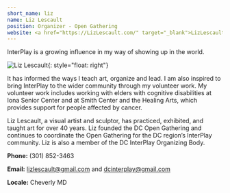 ```yaml
---
short_name: liz
name: Liz Lescault
position: Organizer - Open Gathering
website: <a href="https://LizLescault.com/" target="_blank">LizLescault.com</a>
---
```


InterPlay is a growing influence in my way of showing up in the world.

![Liz Lescault](/assets/images/Liz-Lescault.jpg "Liz Lescault"){: style="float: right"}

It has informed the ways I teach art, organize and lead. I am also inspired to bring InterPlay to the wider community through my volunteer work. My volunteer work includes working with elders with cognitive disabilities at Iona Senior Center and at Smith Center and the Healing Arts, which provides support for people affected by cancer.

Liz Lescault, a visual artist and sculptor, has practiced, exhibited, and taught art for over 40 years.
Liz founded the DC Open Gathering and continues to coordinate the Open Gathering for the DC region’s InterPlay community. Liz is also a member of the DC InterPlay Organizing Body.

**Phone:** (301) 852-3463

**Email:** <lizlescault@gmail.com> and <dcinterplay@gmail.com>

**Locale:** Cheverly MD
